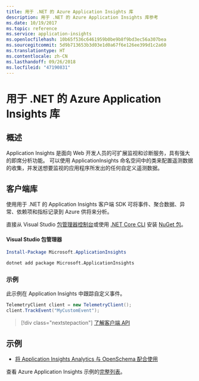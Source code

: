```yaml
---
title: 用于 .NET 的 Azure Application Insights 库
description: 用于 .NET 的 Azure Application Insights 库参考
ms.date: 10/19/2017
ms.topic: reference
ms.service: application-insights
ms.openlocfilehash: 10b65f536c6461959b0be9b8f9bd3ec56a307bea
ms.sourcegitcommit: 5d9b713653b3d03e1d0a67f6e126ee399d1c2a60
ms.translationtype: HT
ms.contentlocale: zh-CN
ms.lasthandoff: 09/26/2018
ms.locfileid: "47190831"
---
```

# <a name="azure-application-insights-libraries-for-net"></a>用于 .NET 的 Azure Application Insights 库

## <a name="overview"></a>概述

Application Insights 是面向 Web 开发人员的可扩展监视和诊断服务，具有强大的即席分析功能。 可以使用 ApplicationInsights 命名空间中的类来配置遥测数据的收集，并发送想要监视的应用程序所发出的任何自定义遥测数据。

## <a name="client-library"></a>客户端库

使用用于 .NET 的 Application Insights 客户端 SDK 可将事件、聚合数据、异常、依赖项和指标记录到 Azure 供将来分析。

直接从 Visual Studio [包管理器控制台][PackageManager]或使用 [.NET Core CLI][DotNetCLI] 安装 [NuGet 包](https://www.nuget.org/packages/Microsoft.ApplicationInsights )。

#### <a name="visual-studio-package-manager"></a>Visual Studio 包管理器

```powershell
Install-Package Microsoft.ApplicationInsights 
```

```bash
dotnet add package Microsoft.ApplicationInsights 
```

### <a name="example"></a>示例

此示例在 Application Insights 中跟踪自定义事件。

```csharp
TelemetryClient client = new TelemetryClient();
client.TrackEvent("MyCustomEvent");
```

> [!div class="nextstepaction"]
> [了解客户端 API](/dotnet/api/overview/azure/insights/client)



## <a name="samples"></a>示例

- [将 Application Insights Analytics 与 OpenSchema 配合使用](https://azure.microsoft.com/resources/samples/guidance-appinsights-openschema/)

查看 Azure Application Insights 示例的[完整列表](https://azure.microsoft.com/resources/samples/?service=application-insights&platform=dotnet)。

[PackageManager]: https://docs.microsoft.com/nuget/tools/package-manager-console
[DotNetCLI]: https://docs.microsoft.com/dotnet/core/tools/dotnet-add-package
